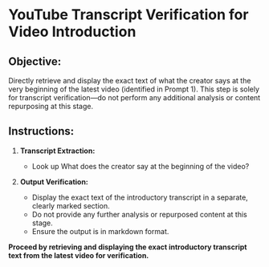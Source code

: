 # YouTube Transcript Verification for Video Introduction

## Objective:
Directly retrieve and display the exact text of what the creator says at the very beginning of the latest video (identified in Prompt 1). This step is solely for transcript verification—do not perform any additional analysis or content repurposing at this stage.

## Instructions:

1. **Transcript Extraction:**
   - Look up What does the creator say at the beginning of the video?

2. **Output Verification:**
   - Display the exact text of the introductory transcript in a separate, clearly marked section.
   - Do not provide any further analysis or repurposed content at this stage.
   - Ensure the output is in markdown format.

**Proceed by retrieving and displaying the exact introductory transcript text from the latest video for verification.**
